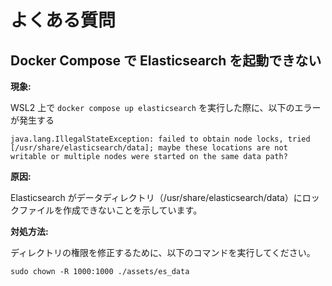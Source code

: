 # よくある質問

## Docker Compose で Elasticsearch を起動できない

**現象:**

WSL2 上で `docker compose up elasticsearch` を実行した際に、以下のエラーが発生する

`java.lang.IllegalStateException: failed to obtain node locks, tried [/usr/share/elasticsearch/data]; maybe these locations are not writable or multiple nodes were started on the same data path?`

**原因:**

Elasticsearch がデータディレクトリ（/usr/share/elasticsearch/data）にロックファイルを作成できないことを示しています。

**対処方法:**

ディレクトリの権限を修正するために、以下のコマンドを実行してください。

```shell
sudo chown -R 1000:1000 ./assets/es_data
```
